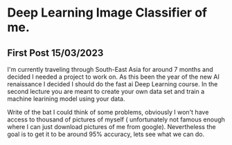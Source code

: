 # Deep Learning Image Classifier of me.

## First Post 15/03/2023

I'm currently traveling through South-East Asia for around 7 months and decided I needed a project to work on. As this been the year of the new AI renaissance I decided I should do the fast ai Deep Learning course. 
In the second lecture you are meant to create your own data set and train a machine learining model using your data. 

Write of the bat I could think of some problems, obviously I won't have access to thousand of pictures of myself ( unfortunately not famous enough where I can just download pictures of me from google).
Nevertheless the goal is to get it to be around 95% accuracy, lets see what we can do.

